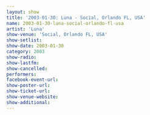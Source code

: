 ```yaml
---
layout: show
title: '2003-01-30: Luna - Social, Orlando FL, USA'
name: 2003-01-30-luna-social-orlando-fl-usa
artist: 'Luna'
show-venue: 'Social, Orlando FL, USA'
show-setlist: 
show-date: 2003-01-30
category: 2003
show-radio: 
show-lastfm: 
show-cancelled: 
performers: 
facebook-event-url: 
show-poster-url: 
show-ticket-url: 
show-venue-website: 
show-additional: 
---
```


